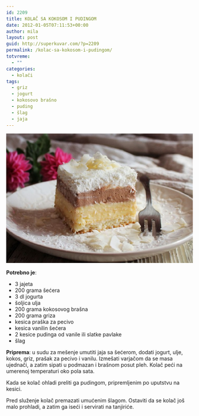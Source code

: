 ```yaml
---
id: 2209
title: KOLAČ SA KOKOSOM I PUDINGOM
date: 2012-01-05T07:11:53+00:00
author: mila
layout: post
guid: http://superkuvar.com/?p=2209
permalink: /kolac-sa-kokosom-i-pudingom/
totvreme:
  - ""
categories:
  - kolači
tags:
  - griz
  - jogurt
  - kokosovo brašno
  - puding
  - šlag
  - jaja
---
```


![kokos puding kolac](/wp-content/uploads/2012/01/kokos-puding-kolac.jpg)

**Potrebno je**:

  * 3 jajeta
  * 200 grama šećera
  * 3 dl jogurta
  * šoljica ulja
  * 200 grama kokosovog brašna
  * 200 grama griza
  * kesica praška za pecivo
  * kesica vanilin šećera
  * 2 kesice pudinga od vanile ili slatke pavlake
  * šlag

**Priprema**: u sudu za mešenje umutiti jaja sa šećerom, dodati jogurt, ulje, kokos, griz, prašak za pecivo i vanilu. Izmešati varjačom da se masa ujednači, a zatim sipati u podmazan i brašnom posut pleh. Kolač peći na umerenoj temperaturi oko pola sata.

Kada se kolač ohladi preliti ga pudingom, pripremljenim po uputstvu na kesici.

Pred služenje kolač premazati umućenim šlagom. Ostaviti da se kolač još malo prohladi, a zatim ga iseći i servirati na tanjiriće.